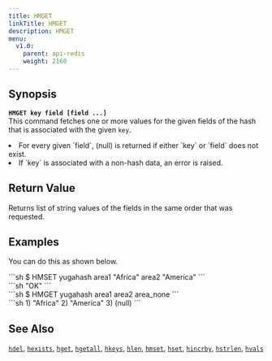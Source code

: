 ```yaml
---
title: HMGET
linkTitle: HMGET
description: HMGET
menu:
  v1.0:
    parent: api-redis
    weight: 2160
---
```


## Synopsis
<b>`HMGET key field [field ...]`</b><br>
This command fetches one or more values for the given fields of the hash that is associated with the given `key`.

<li>For every given `field`, (null) is returned if either `key` or `field` does not exist.</li>
<li>If `key` is associated with a non-hash data, an error is raised.</li>

## Return Value
Returns list of string values of the fields in the same order that was requested.

## Examples

You can do this as shown below.
<div class='copy separator-dollar'>
```sh
$ HMSET yugahash area1 "Africa" area2 "America"
```
</div>
```sh
"OK"
```
<div class='copy separator-dollar'>
```sh
$ HMGET yugahash area1 area2 area_none
```
</div>
```sh
1) "Africa"
2) "America"
3) (null)
```

## See Also
[`hdel`](../hdel/), [`hexists`](../hexists/), [`hget`](../hget/), [`hgetall`](../hgetall/), [`hkeys`](../hkeys/), [`hlen`](../hlen/), [`hmset`](../hmset/), [`hset`](../hset/), [`hincrby`](../hincrby/), [`hstrlen`](../hstrlen/), [`hvals`](../hvals/)
